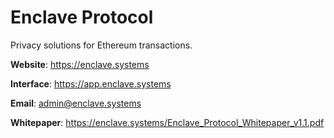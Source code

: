 # Enclave Protocol

Privacy solutions for Ethereum transactions.

**Website**: https://enclave.systems

**Interface**: https://app.enclave.systems

**Email**: admin@enclave.systems

**Whitepaper**: https://enclave.systems/Enclave_Protocol_Whitepaper_v1.1.pdf
                                                                                                                             
                                                                                                                             
